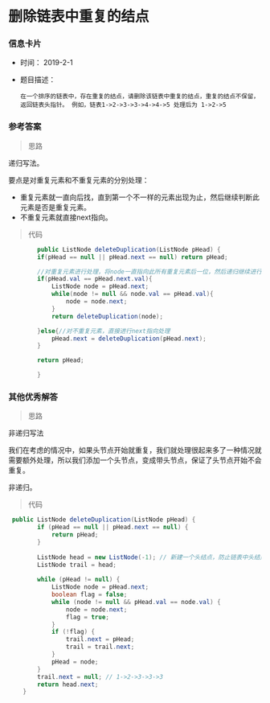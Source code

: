 # 删除链表中重复的结点 

### 信息卡片 

- 时间： 2019-2-1

- 题目描述：

  ```
  在一个排序的链表中，存在重复的结点，请删除该链表中重复的结点，重复的结点不保留，返回链表头指针。 例如，链表1->2->3->3->4->4->5 处理后为 1->2->5
  ```

  

### 参考答案

> 思路

递归写法。

要点是对重复元素和不重复元素的分别处理：

- 重复元素就一直向后找，直到第一个不一样的元素出现为止，然后继续判断此元素是否是重复元素。
- 不重复元素就直接next指向。

> 代码

```java
        public ListNode deleteDuplication(ListNode pHead) {
        if(pHead == null || pHead.next == null) return pHead;

        //对重复元素进行处理，将node一直指向此所有重复元素后一位，然后递归继续进行判断
        if(pHead.val == pHead.next.val){
            ListNode node = pHead.next;
            while(node != null && node.val == pHead.val){
                node = node.next;
            }
            return deleteDuplication(node);

        }else{//对不重复元素，直接进行next指向处理
            pHead.next = deleteDuplication(pHead.next);
        }

        return pHead;

        }
```



### 其他优秀解答

> 思路

非递归写法

我们在考虑的情况中，如果头节点开始就重复，我们就处理很起来多了一种情况就需要额外处理，所以我们添加一个头节点，变成带头节点，保证了头节点开始不会重复。

非递归。



> 代码

```java
 public ListNode deleteDuplication(ListNode pHead) {
        if (pHead == null || pHead.next == null) {
            return pHead;
        }
 
        ListNode head = new ListNode(-1); // 新建一个头结点，防止链表中头结点是重复节点被删除。
        ListNode trail = head;
 
        while (pHead != null) {
            ListNode node = pHead.next;
            boolean flag = false;
            while (node != null && pHead.val == node.val) {
                node = node.next;
                flag = true;
            }
            if (!flag) {
                trail.next = pHead;
                trail = trail.next;
            }
            pHead = node;
        }
        trail.next = null; // 1->2->3->3->3
        return head.next;
    }
```



